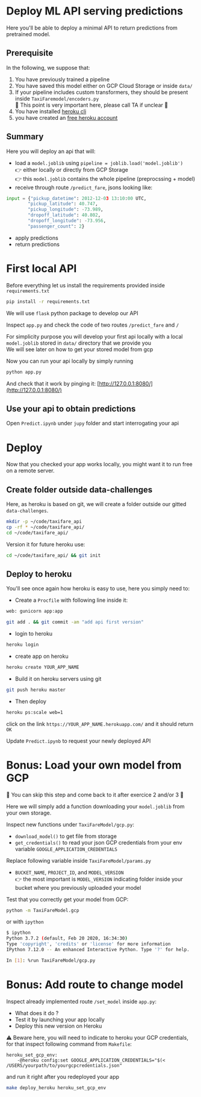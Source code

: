 # Deploy ML API serving predictions
Here you'll be able to deploy a minimal API to return predictions from pretrained model.
     
## Prerequisite
In the following, we suppose that:
 
1. You have previously trained a pipeline
2. You have saved this model either on GCP Cloud Storage or inside `data/` 
3. If your pipeline includes custom transformers, they should be present inside  `TaxiFaremodel/encoders.py`  
    🚨 This point is very important here, please call TA if unclear 🚨
4. You have installed [heroku cli](https://devcenter.heroku.com/articles/heroku-cli)
5. you have created an [free heroku account](https://signup.heroku.com/)

## Summary

Here you will deploy an api that will:  
- load a `model.joblib` using `pipeline = joblib.load('model.joblib')`  
  👉 either locally or directly from GCP Storage  
  👉 this `model.joblib` contains the whole pipeline (preprocssing + model)
- receive through route `/predict_fare`, jsons looking like: 
```python
input = {"pickup_datetime": 2012-12-03 13:10:00 UTC,
        "pickup_latitude": 40.747,
        "pickup_longitude": -73.989,
        "dropoff_latitude": 40.802,
        "dropoff_longitude": -73.956,
        "passenger_count": 2}
```
- apply predictions
- return predictions

# First local API
Before everything let us install the requirements provided inside `requirements.txt`
```bash
pip install -r requirements.txt
```

We will use `flask` python package to develop our API

Inspect `app.py` and check the code of two routes `/predict_fare` and `/` 

For simplicity purpose you will develop your first api locally with a local `model.joblib` stored in `data/` directory that we provide you  
We will see later on how to get your stored model from gcp

Now you can run your api locally by simply running 
```bash
python app.py
```
And check that it work by pinging it: [http://127.0.0.1:8080/](http://127.0.0.1:8080/) 

## Use your api to obtain predictions
Open `Predict.ipynb` under `jupy` folder and start interrogating your api

# Deploy
Now that you checked your app works locally, you might want it to run free on a remote server.  

## Create folder outside data-challenges
Here, as heroku is based on git, we will create a folder outside our gitted `data-challenges`.  
```bash
mkdir -p ~/code/taxifare_api
cp -rf * ~/code/taxifare_api/ 
cd ~/code/taxifare_api/ 
```
Version it for future heroku use:
```bash
cd ~/code/taxifare_api/ && git init
```

## Deploy to heroku
You'll see once again how heroku is easy to use, here you simply need to:
- Create a `Procfile` with following line inside it:
```bash
web: gunicorn app:app
```
```bash
git add . && git commit -am "add api first version"
```

- login to heroku
```bash
heroku login
```

- create app on heroku
```bash
heroku create YOUR_APP_NAME
```

- Build it on heroku servers using git
```bash
git push heroku master
```
- Then deploy
```bash
heroku ps:scale web=1
```
click on the link `https://YOUR_APP_NAME.herokuapp.com/` and it should return `OK`

Update `Predict.ipynb` to request your newly deployed API

# Bonus: Load your own model from GCP
🛑 You can skip this step and come back to it after exercice 2 and/or 3 🛑  

Here we will simply add a function downloading your `model.joblib` from your own storage.   

Inspect new functions under `TaxiFareModel/gcp.py`:
- `download_model()` to get file from storage
- `get_credentials()` to read your json GCP credentials from your env variable `GOOGLE_APPLICATION_CREDENTIALS` 

Replace following variable inside `TaxiFareModel/params.py`
- `BUCKET_NAME`, `PROJECT_ID`, and `MODEL_VERSION`  
  👉 the most important is  `MODEL_VERSION` indicating folder inside your bucket where you previously uploaded your model
  
Test that you correctly get your model from GCP:
```bash
python -m TaxiFareModel.gcp
```
or with `ipython`
```bash
$ ipython
Python 3.7.2 (default, Feb 20 2020, 16:34:30) 
Type 'copyright', 'credits' or 'license' for more information
IPython 7.12.0 -- An enhanced Interactive Python. Type '?' for help.

In [1]: %run TaxiFareModel/gcp.py
```

# Bonus: Add route to change model
Inspect already implemented route `/set_model` inside `app.py`:
- What does it do ?
- Test it by launching your app locally
- Deploy this new version on Heroku

⚠️ Beware here, you will need to indicate to heroku your GCP credentials, for that inspect following command from `Makefile`:
```make
heroku_set_gcp_env:
	-@heroku config:set GOOGLE_APPLICATION_CREDENTIALS="$(< /USERS/yourpath/to/yourgcpcredentials.json"
```
and run it right after you redeployed your app
```bash
make deploy_heroku heroku_set_gcp_env 
``` 


